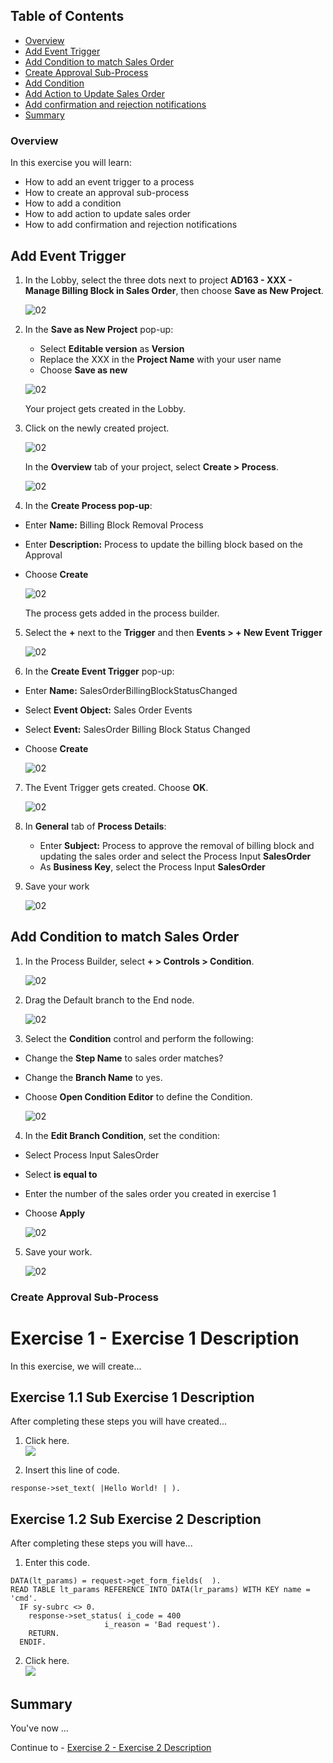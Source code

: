 ## Table of Contents
 - [Overview](#overview)
 - [Add Event Trigger](#eventTrigger)
 - [Add Condition to match Sales Order](#matchSalesOrderCondition)
 - [Create Approval Sub-Process](#approvalSubProcess)
 - [Add Condition](#addCondition)
 - [Add Action to Update Sales Order](#addCondition)
 - [Add confirmation and rejection notifications](#addNotifications)
 - [Summary](#summary)

### Overview <a name="overview"></a>

In this exercise you will learn:

- How to add an event trigger to a process
- How to create an approval sub-process
- How to add a condition
- How to add action to update sales order
- How to add confirmation and rejection notifications

## Add Event Trigger <a name="eventTrigger"></a>

1. In the Lobby, select the three dots next to project **AD163 - XXX - Manage Billing Block in Sales Order**, then choose **Save as New Project**.

    ![02](./images//001.png)

2. In the **Save as New Project** pop-up:

    - Select **Editable version** as **Version**
    - Replace the XXX in the **Project Name** with your user name
    - Choose **Save as new**

    ![02](./images//002.png)

    Your project gets created in the Lobby.

3. Click on the newly created project.

    ![02](./images//003.png)

    In the **Overview** tab of your project, select **Create > Process**.
 
    ![02](./images//004.png)

4. In the **Create Process pop-up**:

  - Enter **Name:** Billing Block Removal Process
  - Enter **Description:** Process to update the billing block based on the Approval
  - Choose **Create**

    ![02](./images//005.png)

    The process gets added in the process builder.

5. Select the **+** next to the **Trigger** and then **Events > + New Event Trigger**

    ![02](./images//006.png)

6. In the **Create Event Trigger** pop-up:

  - Enter **Name:** SalesOrderBillingBlockStatusChanged
  - Select **Event Object:** Sales Order Events
  - Select **Event:** SalesOrder Billing Block Status Changed
  - Choose **Create**

    ![02](./images//007.png)

7. The Event Trigger gets created. Choose **OK**.

    ![02](./images//008.png)

8. In **General** tab of **Process Details**:
   
   - Enter **Subject:** Process to approve the removal of billing block and updating the sales order and select the Process Input **SalesOrder**
   - As **Business Key**, select the Process Input **SalesOrder**

9. Save your work

    ![02](./images//009.png)

## Add Condition to match Sales Order <a name="matchSalesOrderCondition"></a>

1. In the Process Builder, select **+ > Controls > Condition**.
   
    ![02](./images//010.png)

2. Drag the Default branch to the End node.

    ![02](./images//011.png)

3. Select the **Condition** control and perform the following:

  - Change the **Step Name** to sales order matches?
  - Change the **Branch Name** to yes.
  - Choose **Open Condition Editor** to define the Condition.

    ![02](./images//012.png)

4. In the **Edit Branch Condition**, set the condition:

  - Select Process Input SalesOrder
  - Select **is equal to**
  - Enter the number of the sales order you created in exercise 1
  - Choose **Apply**

    ![02](./images//013.png)

5. Save your work.

    ![02](./images//014.png)
  
### Create Approval Sub-Process <a name="approvalSubProcess"></a>



# Exercise 1 - Exercise 1 Description

In this exercise, we will create...

## Exercise 1.1 Sub Exercise 1 Description

After completing these steps you will have created...

1. Click here.
<br>![](/exercises/ex1/images/01_01_0010.png)

2.	Insert this line of code.
```abap
response->set_text( |Hello World! | ). 
```



## Exercise 1.2 Sub Exercise 2 Description

After completing these steps you will have...

1.	Enter this code.
```abap
DATA(lt_params) = request->get_form_fields(  ).
READ TABLE lt_params REFERENCE INTO DATA(lr_params) WITH KEY name = 'cmd'.
  IF sy-subrc <> 0.
    response->set_status( i_code = 400
                     i_reason = 'Bad request').
    RETURN.
  ENDIF.

```

2.	Click here.
<br>![](/exercises/ex1/images/01_02_0010.png)


## Summary

You've now ...

Continue to - [Exercise 2 - Exercise 2 Description](../ex2/README.md)

